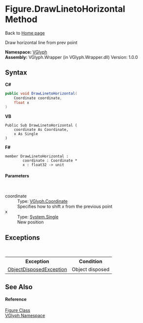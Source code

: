 # Figure.DrawLinetoHorizontal Method 
Back to <a href="Home.md">Home page</a> 

Draw horizontal line from prev point

**Namespace:**&nbsp;<a href="N_VGlyph.md">VGlyph</a><br />**Assembly:**&nbsp;VGlyph.Wrapper (in VGlyph.Wrapper.dll) Version: 1.0.0

## Syntax

**C#**<br />
``` C#
public void DrawLinetoHorizontal(
	Coordinate coordinate,
	float x
)
```

**VB**<br />
``` VB
Public Sub DrawLinetoHorizontal ( 
	coordinate As Coordinate,
	x As Single
)
```

**F#**<br />
``` F#
member DrawLinetoHorizontal : 
        coordinate : Coordinate * 
        x : float32 -> unit 

```


#### Parameters
&nbsp;<dl><dt>coordinate</dt><dd>Type: <a href="T_VGlyph_Coordinate.md">VGlyph.Coordinate</a><br />Specifies how to shift *x* from the previous point</dd><dt>x</dt><dd>Type: <a href="http://msdn2.microsoft.com/en-us/library/3www918f" target="_blank">System.Single</a><br />New position</dd></dl>

## Exceptions
&nbsp;<table><tr><th>Exception</th><th>Condition</th></tr><tr><td><a href="http://msdn2.microsoft.com/en-us/library/y31w16ca" target="_blank">ObjectDisposedException</a></td><td>Object disposed</td></tr></table>

## See Also


#### Reference
<a href="T_VGlyph_Figure.md">Figure Class</a><br /><a href="N_VGlyph.md">VGlyph Namespace</a><br />